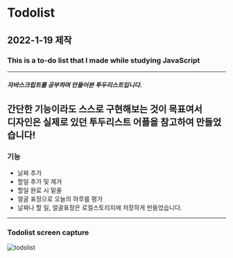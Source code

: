 # Todolist

## 2022-1-19 제작
### This is a to-do list that I made while studying JavaScript
-----
##### 자바스크립트를 공부하며 만들어본 투두리스트입니다. <br>
간단한 기능이라도 스스로 구현해보는 것이 목표여서 <br>
디자인은 실제로 있던 투두리스트 어플을 참고하여 만들었습니다! 
------
### 기능
- 날짜 추가
- 할일 추가 및 제거
- 할일 완료 시 밑줄
- 얼굴 표정으로 오늘의 하루를 평가
- 날짜나 할 일, 얼굴표정은 로컬스토리지에 저장하게 만들었습니다.
------
### Todolist screen capture
![todolist](https://user-images.githubusercontent.com/86811808/182613852-d11a7df7-7ce1-4315-a233-728fc6cf8371.png)
